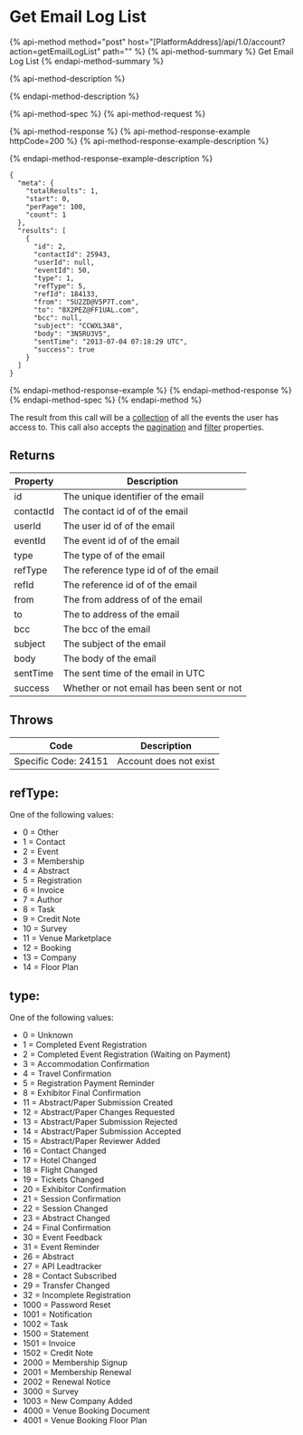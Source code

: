 # Get Email Log List

{% api-method method="post" host="\[PlatformAddress\]/api/1.0/account?action=getEmailLogList" path="" %}
{% api-method-summary %}
Get Email Log List
{% endapi-method-summary %}

{% api-method-description %}

{% endapi-method-description %}

{% api-method-spec %}
{% api-method-request %}

{% api-method-response %}
{% api-method-response-example httpCode=200 %}
{% api-method-response-example-description %}

{% endapi-method-response-example-description %}

```
{
  "meta": {
    "totalResults": 1,
    "start": 0,
    "perPage": 100,
    "count": 1
  },
  "results": [
    {
      "id": 2,
      "contactId": 25943,
      "userId": null,
      "eventId": 50,
      "type": 1,
      "refType": 5,
      "refId": 184133,
      "from": "5U2ZD@V5P7T.com",
      "to": "8X2PEZ@FF1UAL.com",
      "bcc": null,
      "subject": "CCWXL3A8",
      "body": "3N5RU3V5",
      "sentTime": "2013-07-04 07:18:29 UTC",
      "success": true
    }
  ]
}
```
{% endapi-method-response-example %}
{% endapi-method-response %}
{% endapi-method-spec %}
{% endapi-method %}

The result from this call will be a [collection](../getting-started/interpreting-the-response/collections.md) of all the events the user has access to. This call also accepts the [pagination](../getting-started/interpreting-the-response/pagination.md) and [filter](../getting-started/interpreting-the-response/filtering.md) properties.

## Returns

| Property | Description |
| --- | --- |
| id | The unique identifier of the email |
| contactId | The contact id of of the email |
| userId | The user id of of the email |
| eventId | The event id of of the email |
| type | The type of of the email |
| refType | The reference type id of of the email |
| refId | The reference id of of the email |
| from | The from address of of the email |
| to | The to address of the email |
| bcc | The bcc of the email |
| subject | The subject of the email |
| body | The body of the email |
| sentTime | The sent time of the email in UTC |
| success | Whether or not email has been sent or not |

## Throws

| Code | Description |
| --- | --- |
| Specific Code: 24151 | Account does not exist |

## refType:

One of the following values:

* 0 = Other
* 1 = Contact
* 2 = Event
* 3 = Membership
* 4 = Abstract
* 5 = Registration
* 6 = Invoice
* 7 = Author
* 8 = Task
* 9 = Credit Note
* 10 = Survey
* 11 = Venue Marketplace
* 12 = Booking
* 13 = Company
* 14 = Floor Plan

## type:

One of the following values:

* 0 = Unknown
* 1 = Completed Event Registration
* 2 = Completed Event Registration \(Waiting on Payment\)
* 3 = Accommodation Confirmation
* 4 = Travel Confirmation
* 5 = Registration Payment Reminder
* 8 = Exhibitor Final Confirmation
* 11 = Abstract/Paper Submission Created
* 12 = Abstract/Paper Changes Requested
* 13 = Abstract/Paper Submission Rejected
* 14 = Abstract/Paper Submission Accepted
* 15 = Abstract/Paper Reviewer Added
* 16 = Contact Changed
* 17 = Hotel Changed
* 18 = Flight Changed
* 19 = Tickets Changed
* 20 = Exhibitor Confirmation
* 21 = Session Confirmation
* 22 = Session Changed
* 23 = Abstract Changed
* 24 = Final Confirmation
* 30 = Event Feedback
* 31 = Event Reminder
* 26 = Abstract
* 27 = API Leadtracker
* 28 = Contact Subscribed
* 29 = Transfer Changed
* 32 = Incomplete Registration
* 1000 = Password Reset
* 1001 = Notification
* 1002 = Task
* 1500 = Statement
* 1501 = Invoice
* 1502 = Credit Note
* 2000 = Membership Signup
* 2001 = Membership Renewal
* 2002 = Renewal Notice
* 3000 = Survey
* 1003 = New Company Added
* 4000 = Venue Booking Document
* 4001 = Venue Booking Floor Plan

